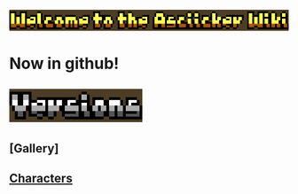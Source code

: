 ![Welcome to the Asciicker Wiki](https://github.com/Gabrieldd001/asciicker-wiki/blob/master/assets/homepage/Wiki%20buttons.png)
# Now in github!

## ![Versions](https://github.com/Gabrieldd001/asciicker-wiki/blob/master/assets/homepage/versions%20button.png)
## [Gallery]
## [Characters]()
